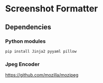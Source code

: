 # Screenshot Formatter

## Dependencies

### Python modules

```bash
pip install Jinja2 pyyaml pillow
```

### Jpeg Encoder

https://github.com/mozilla/mozjpeg